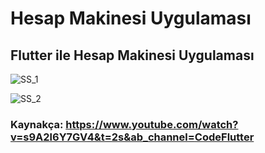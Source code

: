 # Hesap Makinesi Uygulaması 

## Flutter ile Hesap Makinesi Uygulaması

![SS_1](https://user-images.githubusercontent.com/126698964/222901558-87437d37-8e51-48a9-a72d-3f8e2102f801.PNG)

![SS_2](https://user-images.githubusercontent.com/126698964/222901563-634823e3-aab4-4f12-8ed1-208105c5c3ac.PNG)

### Kaynakça: https://www.youtube.com/watch?v=s9A2l6Y7GV4&t=2s&ab_channel=CodeFlutter
